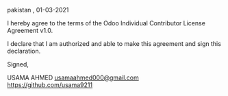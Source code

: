 pakistan , 01-03-2021

I hereby agree to the terms of the Odoo Individual Contributor License
Agreement v1.0.

I declare that I am authorized and able to make this agreement and sign this
declaration.

Signed,

USAMA AHMED usamaahmed000@gmail.com  https://github.com/usama9211
